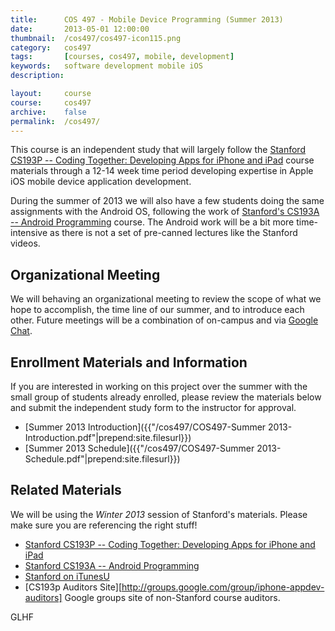 ```yaml
---
title: 		COS 497 - Mobile Device Programming (Summer 2013)
date: 		2013-05-01 12:00:00
thumbnail: 	/cos497/cos497-icon115.png
category: 	cos497
tags: 		[courses, cos497, mobile, development]
keywords: 	software development mobile iOS
description:

layout:		course
course: 	cos497
archive:    false
permalink:	/cos497/
---
```

This course is an independent study that will largely follow the
[Stanford CS193P -- Coding Together: Developing Apps for iPhone and
iPad][cs193p] course materials through a 12-14 week time period
developing expertise in Apple iOS mobile device application development.


During the summer of 2013 we will also have a few students doing the
same assignments with the Android OS, following the work of [Stanford's
CS193A -- Android Programming][cs193a] course. The Android work will be
a bit more time-intensive as there is not a set of pre-canned lectures
like the Stanford videos.

##  Organizational Meeting
We will behaving an organizational meeting to review the scope of what
we hope to accomplish, the time line of our summer, and to introduce
each other. Future meetings will be a combination of on-campus and via
[Google Chat][gtalk].

## Enrollment Materials and Information
If you are interested in working on this project over the summer with
the small group of students already enrolled, please review the
materials below and submit the independent study form to the instructor
for approval.

* [Summer 2013 Introduction]({{"/cos497/COS497-Summer 2013-Introduction.pdf"|prepend:site.filesurl}})
* [Summer 2013 Schedule]({{"/cos497/COS497-Summer 2013-Schedule.pdf"|prepend:site.filesurl}})

## Related Materials
We will be using the *Winter 2013* session of Stanford's
materials. Please make sure you are referencing the right stuff!

* [Stanford CS193P -- Coding Together: Developing Apps for iPhone and iPad][cs193p]
* [Stanford CS193A -- Android Programming][cs193a]
* [Stanford on iTunesU](http://itunes.stanford.edu/)
* [CS193p Auditors Site][http://groups.google.com/group/iphone-appdev-auditors] Google groups site of non-Stanford course auditors.

GLHF

  [cs193p]: http://www.stanford.edu/class/cs193p/
  [cs193a]: http://www.stanford.edu/class/cs193a/
  [gtalk]: http://www.google.com/talk/

